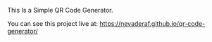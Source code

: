 This Is a Simple QR Code Generator.

You can see this project live at: https://nevaderaf.github.io/qr-code-generator/